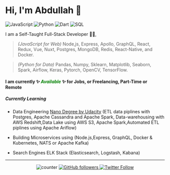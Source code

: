 # Hi, I'm Abdullah 👋

![JavaScript](https://img.shields.io/static/v1?label&message=JavaScript%20💙&color=f0db4f)
![Python](https://img.shields.io/static/v1?label&message=Python%20💙&color=306998)
![Dart](https://img.shields.io/static/v1?label&message=Dart%20💙&color=00a758)
![SQL](https://img.shields.io/static/v1?label&message=SQL%20💙&color=f29111)

I am a Self-Taught Full-Stack Developer 👨‍💻,

> _(JavaScript for Web)_ Node,js, Express, Apollo, GraphQL, React, Redux, Vue, Nuxt, Postgres, MongoDB, Redis, React-Native, and Docker.

> _(Python for Data)_ Pandas, Numpy, Sklearn, Matplotlib, Seaborn, Spark, Airflow, Keras, Pytorch, OpenCV, TensorFlow.

#### I am currently ✨ <span style="color:green"> _Available_ </span> ✨ for Jobs, or Freelancing, Part-Time or Remote

##### Currently Learning

- Data Engineering [Nano Degree by Udacity](https://www.udacity.com/course/data-engineer-nanodegree--nd027) (ETL data piplines with Postgres, Apache Cassandra and Apache Spark, Data-warehousing with AWS Redshift,Data Lake using AWS S3, Apache Spark,Automated ETL piplines using Apache Ariflow)

- Building Microservices using (Node.js,Express, GraphQL, Docker & Kubernetes, NATS or Apache Kafka)

- Search Engines ELK Stack (Elasticsearch, Logstash, Kabana)

---

<center>

![counter](https://enuo42nux1rll7f.m.pipedream.net)
[
![GitHub followers](https://img.shields.io/github/followers/kurdi89?label=Github%20%F0%9F%91%8B&color=green)
](https://github.com/kurdi89/ "Find me on Github 💚")
[
![Twitter Follow](https://img.shields.io/twitter/follow/3boOodE?label=Twitter%20%F0%9F%91%8B&style=flat&color=1DA1F2)
](https://twitter.com/intent/user?screen_name=3boOodE "Follow me on Twitter 💙")

</center>
